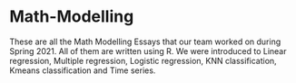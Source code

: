 # Math-Modelling

These are all the Math Modelling Essays that our team worked on during Spring 2021. All of them are written using R. We were introduced to Linear regression, Multiple regression, Logistic regression, KNN classification, Kmeans classification and Time series. 
